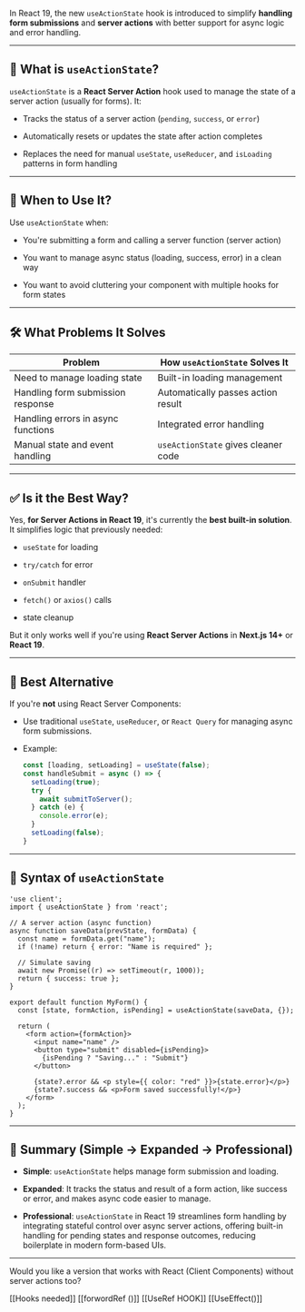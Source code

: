 In React 19, the new `useActionState` hook is introduced to simplify **handling form submissions** and **server actions** with better support for async logic and error handling.

---

## 🧠 What is `useActionState`?

`useActionState` is a **React Server Action** hook used to manage the state of a server action (usually for forms). It:

- Tracks the status of a server action (`pending`, `success`, or `error`)
    
- Automatically resets or updates the state after action completes
    
- Replaces the need for manual `useState`, `useReducer`, and `isLoading` patterns in form handling
    

---

## 🧩 When to Use It?

Use `useActionState` when:

- You're submitting a form and calling a server function (server action)
    
- You want to manage async status (loading, success, error) in a clean way
    
- You want to avoid cluttering your component with multiple hooks for form states
    

---

## 🛠️ What Problems It Solves

|Problem|How `useActionState` Solves It|
|---|---|
|Need to manage loading state|Built-in loading management|
|Handling form submission response|Automatically passes action result|
|Handling errors in async functions|Integrated error handling|
|Manual state and event handling|`useActionState` gives cleaner code|

---

## ✅ Is it the Best Way?

Yes, **for Server Actions in React 19**, it's currently the **best built-in solution**. It simplifies logic that previously needed:

- `useState` for loading
    
- `try/catch` for error
    
- `onSubmit` handler
    
- `fetch()` or `axios()` calls
    
- state cleanup
    

But it only works well if you're using **React Server Actions** in **Next.js 14+** or **React 19**.

---

## 🔄 Best Alternative

If you're **not** using React Server Components:

- Use traditional `useState`, `useReducer`, or `React Query` for managing async form submissions.
    
- Example:
    
    ```js
    const [loading, setLoading] = useState(false);
    const handleSubmit = async () => {
      setLoading(true);
      try {
        await submitToServer();
      } catch (e) {
        console.error(e);
      }
      setLoading(false);
    }
    ```
    

---

## 🧾 Syntax of `useActionState`

```tsx
'use client';
import { useActionState } from 'react';

// A server action (async function)
async function saveData(prevState, formData) {
  const name = formData.get("name");
  if (!name) return { error: "Name is required" };

  // Simulate saving
  await new Promise((r) => setTimeout(r, 1000));
  return { success: true };
}

export default function MyForm() {
  const [state, formAction, isPending] = useActionState(saveData, {});

  return (
    <form action={formAction}>
      <input name="name" />
      <button type="submit" disabled={isPending}>
        {isPending ? "Saving..." : "Submit"}
      </button>

      {state?.error && <p style={{ color: "red" }}>{state.error}</p>}
      {state?.success && <p>Form saved successfully!</p>}
    </form>
  );
}
```

---

## 🧠 Summary (Simple → Expanded → Professional)

- **Simple**: `useActionState` helps manage form submission and loading.
    
- **Expanded**: It tracks the status and result of a form action, like success or error, and makes async code easier to manage.
    
- **Professional**: `useActionState` in React 19 streamlines form handling by integrating stateful control over async server actions, offering built-in handling for pending states and response outcomes, reducing boilerplate in modern form-based UIs.
    

---

Would you like a version that works with React (Client Components) without server actions too?


[[Hooks needed]]
[[forwordRef ()]]
[[UseRef HOOK]]
[[UseEffect()]]
